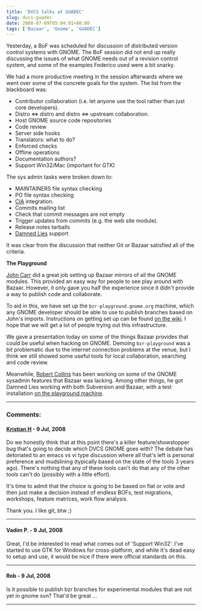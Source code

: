 ```yaml
---
title: 'DVCS talks at GUADEC'
slug: dvcs-guadec
date: 2008-07-09T05:04:01+08:00
tags: ['Bazaar', 'Gnome', 'GUADEC']
---
```


Yesterday, a BoF was scheduled for discussion of distributed version
control systems with GNOME. The BoF session did not end up really
discussing the issues of what GNOME needs out of a revision control
system, and some of the examples Federico used were a bit snarky.

We had a more productive meeting in the session afterwards where we went
over some of the concrete goals for the system. The list from the
blackboard was:

-   Contributor collaboration (i.e. let anyone use the tool rather than
    just core developers).
-   Distro ⇔ distro and distro ⇔ upstream collaboration.
-   Host GNOME source code repositories
-   Code review
-   Server side hooks
-   Translators: what to do?
-   Enforced checks
-   Offline operations
-   Documentation authors?
-   Support Win32/Mac (important for GTK)

The sys admin tasks were broken down to:

-   MAINTAINERS file syntax checking
-   PO file syntax checking
-   [CIA](http://cia.vc/) integration.
-   Commits mailing list
-   Check that commit messages are not empty
-   Trigger updates from commits (e.g. the web site module).
-   Release notes tarballs
-   [Damned Lies](http://l10n.gnome.org/) support

It was clear from the discussion that neither Git or Bazaar satisfied
all of the criteria.

**The Playground**

[John Carr](http://blogs.gnome.org/johncarr) did a great job setting up
Bazaar mirrors of all the GNOME modules. This provided an easy way for
people to see play around with Bazaar. However, it only gave you half
the experience since it didn\'t provide a way to publish code and
collaborate.

To aid in this, we have set up the `bzr-playground.gnome.org` machine,
which any GNOME developer should be able to use to publish branches
based on John\'s imports. Instructions on getting set up can be found
[on the wiki](http://live.gnome.org/Bazaar/DemoMachine). I hope that we
will get a lot of people trying out this infrastructure.

We gave a presentation today on some of the things Bazaar provides that
could be useful when hacking on GNOME. Demoing `bzr-playground` was a
bit problematic due to the internet connection problems at the venue,
but I think we still showed some useful tools for local collaboration,
searching and code review.

Meanwhile, [Robert Collins](http://www.advogato.org/person/robertc/) has
been working on some of the GNOME sysadmin features that Bazaar was
lacking. Among other things, he got Damned Lies working with both
Subversion and Bazaar, with a test installation [on the playground
machine](http://bzr-playground.gnome.org/damned-lies/).

---
### Comments:
#### [Kristian H](http://hoegsberg.blogspot.com/) - <time datetime="2008-07-09 05:46:08">9 Jul, 2008</time>

Do we honestly think that at this point there\'s a killer
feature/showstopper bug that\'s going to decide which DVCS GNOME goes
with? The debate has detoriated to an emacs vs vi type discussion where
all that\'s left is personal preference and mudslining (typically based
on the state of the tools 3 years ago). There\'s nothing that any of
these tools can\'t do that any of the other tools can\'t do (possibly
with a little effort).

It\'s time to admit that the choice is going to be based on fiat or vote
and then just make a decision instead of endless BOFs, test migrations,
workshops, feature matrices, work flow analysis.

Thank you. I like git, btw ;)

---
#### Vadim P. - <time datetime="2008-07-09 06:57:43">9 Jul, 2008</time>

Great, I\'d be interested to read what comes out of \'Support Win32\'.
I\'ve started to use GTK for Windows for cross-platform, and while it\'s
dead easy to setup and use, it would be nice if there were official
standards on this.

---
#### Rob - <time datetime="2008-07-09 16:19:32">9 Jul, 2008</time>

Is it possible to publish bzr branches for experimental modules that are
not yet in gnome svn? That\'d be great \...

---

